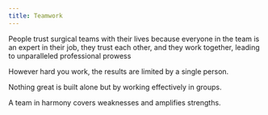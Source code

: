 ```yaml
---
title: Teamwork
---
```


People trust surgical teams with their lives because everyone in the team is an expert in their job, they trust each other, and they work together, leading to unparalleled professional prowess

However hard you work, the results are limited by a single person.

Nothing great is built alone but by working effectively in groups.

A team in harmony covers weaknesses and amplifies strengths. 

